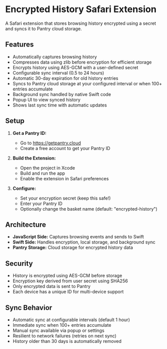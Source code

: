 # Encrypted History Safari Extension

A Safari extension that stores browsing history encrypted using a secret and syncs it to Pantry cloud storage.

## Features

- Automatically captures browsing history
- Compresses data using zlib before encryption for efficient storage
- Encrypts history using AES-GCM with a user-defined secret
- Configurable sync interval (0.5 to 24 hours)
- Automatic 30-day expiration for old history entries
- Syncs to Pantry cloud storage at your configured interval or when 100+ entries accumulate
- Background sync handled by native Swift code
- Popup UI to view synced history
- Shows last sync time with automatic updates

## Setup

1. **Get a Pantry ID:**
   - Go to https://getpantry.cloud
   - Create a free account to get your Pantry ID

2. **Build the Extension:**
   - Open the project in Xcode
   - Build and run the app
   - Enable the extension in Safari preferences

3. **Configure:**
   - Set your encryption secret (keep this safe!)
   - Enter your Pantry ID
   - Optionally change the basket name (default: "encrypted-history")

## Architecture

- **JavaScript Side:** Captures browsing events and sends to Swift
- **Swift Side:** Handles encryption, local storage, and background sync
- **Pantry Storage:** Cloud storage for encrypted history data

## Security

- History is encrypted using AES-GCM before storage
- Encryption key derived from user secret using SHA256
- Only encrypted data is sent to Pantry
- Each device has a unique ID for multi-device support

## Sync Behavior

- Automatic sync at configurable intervals (default 1 hour)
- Immediate sync when 100+ entries accumulate
- Manual sync available via popup or settings
- Resilient to network failures (retries on next sync)
- History older than 30 days is automatically removed